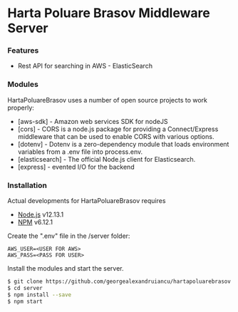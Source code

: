 # Harta Poluare Brasov Middleware Server

### Features

- Rest API for searching in AWS - ElasticSearch


### Modules

HartaPoluareBrasov uses a number of open source projects to work properly:

* [aws-sdk] - Amazon web services SDK for nodeJS
* [cors] - CORS is a node.js package for providing a Connect/Express middleware that can be used to enable CORS with various options.
* [dotenv] - Dotenv is a zero-dependency module that loads environment variables from a .env file into process.env.
* [elasticsearch] - The official Node.js client for Elasticsearch.
* [express] - evented I/O for the backend

### Installation

Actual developments for HartaPoluareBrasov requires 
* [Node.js](https://nodejs.org/) v12.13.1
* [NPM](https://www.npmjs.com/get-npm) v6.12.1
 
Create the ".env" file in the /server folder:
```
AWS_USER=<USER FOR AWS>
AWS_PASS=<PASS FOR USER>
```

Install the modules and start the server.

```sh
$ git clone https://github.com/georgealexandruiancu/hartapoluarebrasov
$ cd server
$ npm install --save
$ npm start
```

